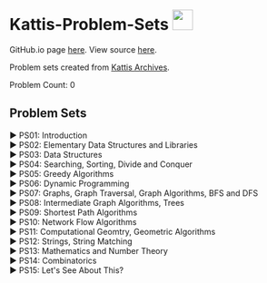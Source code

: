 # Kattis-Problem-Sets <img src="https://ia804606.us.archive.org/23/items/medium_202201/medium.png" width="36px"/>

GitHub.io page [here](https://alimuhammadasad.github.io/Kattis-Problem-Sets/). View source [here]().

Problem sets created from <a href="https://open.kattis.com/">Kattis Archives</a>. 

<span>Problem Count: <span id="total">0</span></span>

## Problem Sets 

<div id="container">
<div class="collapsible" onclick="toggleTable('intro')">
    <span class="arrow" style="cursor:pointer">&#9658; PS01: Introduction</span>
</div>
<div id="intro" style="display:none;" >
    <table>
        <tr> <th>#</th> <th>Problems</th> <th>Comments</th> <th>Difficulty</th></tr>
        <tr> <td>1</td> <td><a href="https://open.kattis.com/problems/different" target="_blank">A Different Problem</a></td> <td>simple I/O</td> <td>easy</td></tr>
        <tr> <td>2</td> <td><a href="https://open.kattis.com/problems/cold" target="_blank">Cold-puter Science</a></td> <td>simple I/O</td> <td>easy</td></tr>
        <tr> <td>3</td> <td><a href="https://open.kattis.com/problems/server" target="_blank">Server</a></td> <td>simple I/O</td> <td>easy</td></tr>
        <tr> <td>4</td> <td><a href="https://open.kattis.com/problems/abc" target="_blank">ABC</a></td> <td>simple I/O</td> <td>easy</td></tr>
        <tr> <td>5</td> <td><a href="https://open.kattis.com/problems/bijele" target="_blank">Bijele</a></td> <td>simple I/O</td> <td>easy</td></tr>
        <tr> <td>6</td> <td><a href="https://open.kattis.com/problems/flexible" target="_blank">Flexible Spaces</a></td> <td>I/O prob + Ad Hoc</td> <td>easy-medium</td></tr>
        <tr> <td>7</td> <td><a href="https://open.kattis.com/problems/3dprinter" target="_blank">3D Printed Statues</a></td> <td>-</td> <td>esay-medium</td></tr>
        <tr> <td>8</td> <td><a href="https://open.kattis.com/problems/mandelbrot" target="_blank">Mendelbrot</a></td> <td>-</td> <td>medium</td></tr>
        <tr> <td>9</td> <td><a href="https://open.kattis.com/problems/basicprogramming1" target="_blank">Basic Programming 1</a></td> <td>-</td> <td>medium</td></tr>
        <tr> <td>10</td> <td><a href="https://open.kattis.com/problems/screen" target="_blank">Hacking the Screen</a></td> <td>Ad hoc</td> <td>medium-hard</td></tr>
        <tr> <td>11</td> <td><a href="https://open.kattis.com/problems/slidecount" target="_blank">Slide Count</a></td> <td>Ad hoc</td> <td>medium-hard</td></tr>
        <tr> <td>12</td> <td><a href="https://open.kattis.com/problems/associativeexponents" target="_blank">Associative Exponents</a></td> <td>Ad Hoc</td> <td>medium-hard</td></tr>
    </table>
</div>


<div class="collapsible" onclick="toggleTable('emds_lib')">
    <span class="arrow" style="cursor:pointer">&#9658; PS02: Elementary Data Structures and Libraries</span>
</div>
<div id="emds_lib" style="display:none">
    <table>
        <tr> <th>#</th> <th>Problems</th> <th>Comments</th> <th>Difficulty</th></tr>
        <tr><td>1</td> <td><a href="https://open.kattis.com/problems/secretmessage" target="_blank"></a>Secret Message</td> <td>nested lists/matrices</td> <td>easy-medium</td></tr>
        <tr><td>2</td> <td><a href="https://open.kattis.com/problems/codetosavelives" target="_blank">Code to Save Lives</a></td> <td>elementary ds, strings, vects in c++</td> <td>easy-medium</td></tr>
        <tr><td>3</td> <td><a href="https://open.kattis.com/problems/goldbach2" target="_blank">Goldbach's Conjecture</a></td> <td>vects in c++, lists/tuples</td> <td>easy-medium</td></tr>
        <tr><td>4</td> <td><a href="https://open.kattis.com/problems/goodmorning" target="_blank">Good Morning</a></td> <td>-</td> <td>medium</td></tr>
        <tr><td>5</td> <td><a href="https://open.kattis.com/problems/deduplicatingfiles">Deduplicating Files</a></td> <td>-</td> <td>medium</td></tr>
        <tr><td>6</td> <td><a href="https://open.kattis.com/problems/guilds" target="_blank">Guilds</a></td> <td>-</td> <td>medium-hard</td></tr>
    </table>
</div>


<div class="collapsible" onclick="toggleTable('ds')">
    <span class="arrow" style="cursor:pointer">&#9658; PS03: Data Structures</span>
</div>
<div id="ds" style="display:none">
    <table>
        <tr> <th>#</th> <th>Problems</th> <th>Comments</th> <th>Difficulty</th></tr>
        <tr><td>1</td> <td><a href="https://open.kattis.com/problems/addingwords" target="_blank">Adding Words</a></td> <td>dicts in python</td> <td>medium</td></tr>
        <tr><td>2</td> <td><a href="https://open.kattis.com/problems/virtualfriends" target="_blank">Virtual Friends</a></td> <td>dicts/sets</td> <td>medium</td></tr>
        <tr><td>3</td> <td><a href="https://open.kattis.com/problems/kastenlauf" target="_blank">Kastenlauf</a></td> <td>vectors</td> <td>medium</td></tr>
        <tr><td>4</td> <td><a href="https://open.kattis.com/problems/floppy" target="_blank">Floppy Music</a></td> <td>-</td> <td>medium</td></tr>
        <tr><td>5</td> <td><a href="https://open.kattis.com/problems/honey" target="_blank">Honeycomb Walk</a></td> <td>-</td> <td>medium-hard</td></tr>
        <tr><td>6</td> <td><a href="https://open.kattis.com/problems/subseqhard" target="_blank">Counting Subsequences(hard)</a></td> <td>-</td> <td>medium-hard</td></tr>
        <tr><td>7</td> <td><a href="https://open.kattis.com/problems/cuckoo" target="_blank">Cuckoo Hashing</a></td> <td>-</td> <td>medium-hard</td></tr>
        <tr><td>8</td> <td><a href="https://open.kattis.com/problems/froshweek" target="_blank">Frosh Week</a></td> <td>Bonus?</td> <td>hard</td></tr>
    </table>
</div>


<div class="collapsible" onclick="toggleTable('ssdc')">
    <span class="arrow" style="cursor:pointer">&#9658; PS04: Searching, Sorting, Divide and Conquer</span>
</div>
<div id="ssdc" style="display:none">
    <table>
        <tr> <th>#</th> <th>Problems</th> <th>Comments</th> <th>Difficulty</th></tr>
        <tr><td>1</td> <td><a href="https://open.kattis.com/problems/sortofsorting"target="_blank">Sort of sorting</a></td> <td>-</td> <td>easy</td></tr>
        <tr><td>2</td> <td><a href="https://open.kattis.com/problems/cetiri"target="_blank">Cetiri</a></td> <td>-</td> <td>easy</td></tr>
        <tr><td>3</td> <td><a href="https://open.kattis.com/problems/busnumbers"target="_blank">Bus Numbers</a></td> <td>-</td> <td>easy-medium</td></tr>
        <tr><td>4</td> <td><a href="https://open.kattis.com/problems/touchscreenkeyboard"target="_blank">Touchscreen Keyboard</a></td> <td>-</td> <td>easy-medium</td></tr>
        <tr><td>5</td> <td><a href="https://open.kattis.com/problems/peasoup"target="_blank">Peasoup and Pancakes</a></td> <td>-</td> <td>medium</td></tr>
        <tr><td>6</td> <td><a href="https://open.kattis.com/problems/basicprogramming2"target="_blank">Basic Programming 2</a></td> <td>-</td> <td>medium</td></tr>
        <tr><td>7</td> <td><a href="https://open.kattis.com/problems/batmanacci"target="_blank">Batmanacci</a></td> <td>-</td> <td>medium</td></tr>
        <tr><td>8</td> <td><a href="https://open.kattis.com/problems/walls"target="_blank">Lifting Walls</a></td> <td>-</td> <td>medium-hard</td></tr>
        <tr><td>9</td> <td><a href="https://open.kattis.com/problems/fruitbaskets"target="_blank">Fruit Baskets</a></td> <td>-</td> <td>medium-hard</td></tr>
        <tr><td>10</td> <td><a href="https://open.kattis.com/problems/fractal2" target="_blank">Fractal</a></td> <td>-</td> <td>hard-hard</td></tr>
    </table>
</div>


<div class="collapsible" onclick="toggleTable('ga')">
    <span class="arrow" style="cursor:pointer">&#9658; PS05: Greedy Algorithms</span>
</div>
<div id="ga" style="display:none">
    <table>
        <tr> <th>#</th> <th>Problems</th> <th>Comments</th> <th>Difficulty</th></tr>
    </table>
</div>


<div class="collapsible" onclick="toggleTable('dp')">
    <span class="arrow" style="cursor:pointer">&#9658; PS06: Dynamic Programming</span>
</div>
<div id="dp" style="display:none">
    <table>
        <tr> <th>#</th> <th>Problems</th> <th>Comments</th> <th>Difficulty</th></tr>
    </table>
</div>


<div class="collapsible" onclick="toggleTable('graphintro')">
    <span class="arrow" style="cursor:pointer">&#9658; PS07: Graphs, Graph Traversal, Graph Algorithms, BFS and DFS</span>
</div>
<div id="graphintro" style="display:none">
    <table>
        <tr> <th>#</th> <th>Problems</th> <th>Comments</th> <th>Difficulty</th></tr>
    </table>
</div>


<div class="collapsible" onclick="toggleTable('graphtree')">
    <span class="arrow" style="cursor:pointer">&#9658; PS08: Intermediate Graph Algorithms, Trees</span>
</div>
<div id="graphtree" style="display:none">
    <table>
        <tr> <th>#</th> <th>Problems</th> <th>Comments</th> <th>Difficulty</th></tr>
        <tr><td>1</td> <td><a href="" target="_blank"></a></td> <td></td> <td></td></tr>
    </table>
</div>


<div class="collapsible" onclick="toggleTable('spa')">
    <span class="arrow" style="cursor:pointer">&#9658; PS09: Shortest Path Algorithms</span>
</div>
<div id="spa" style="display:none">
    <table>
        <tr> <th>#</th> <th>Problems</th> <th>Comments</th> <th>Difficulty</th></tr>
    </table>
</div>


<div class="collapsible" onclick="toggleTable('nfa')">
    <span class="arrow" style="cursor:pointer">&#9658; PS10: Network Flow Algorithms</span>
</div>
<div id="nfa" style="display:none">
    <table>
        <tr> <th>#</th> <th>Problems</th> <th>Comments</th> <th>Difficulty</th></tr>
    </table>
</div>


<div class="collapsible" onclick="toggleTable('cgga')">
    <span class="arrow" style="cursor:pointer">&#9658; PS11: Computational Geomtry, Geometric Algorithms</span>
</div>
<div id="cgga" style="display:none">
    <table>
        <tr> <th>#</th> <th>Problems</th> <th>Comments</th> <th>Difficulty</th></tr>
        <tr><td>1</td> <td><a href="" target="_blank"></a></td> <td></td> <td></td></tr>
    </table>
</div>


<div class="collapsible" onclick="toggleTable('strings')">
    <span class="arrow" style="cursor:pointer">&#9658; PS12: Strings, String Matching</span>
</div>
<div id="strings" style="display:none">
    <table>
        <tr> <th>#</th> <th>Problems</th> <th>Comments</th> <th>Difficulty</th></tr>
        <tr><td>1</td> <td><a href="" target="_blank"></a></td> <td></td> <td></td></tr>
        <tr><td>2</td> <td><a href="" target="_blank"></a></td> <td></td> <td></td></tr>
        <tr><td>3</td> <td><a href="" target="_blank"></a></td> <td></td> <td></td></tr>
        <tr><td>4</td> <td><a href="" target="_blank"></a></td> <td></td> <td></td></tr>
    </table>
</div>


<div class="collapsible" onclick="toggleTable('mnt')">
    <span class="arrow" style="cursor:pointer">&#9658; PS13: Mathematics and Number Theory</span>
</div>
<div id="mnt" style="display:none">
    <table>
        <tr> <th>#</th> <th>Problems</th> <th>Comments</th> <th>Difficulty</th></tr>
        <tr><td>1</td> <td><a href="" target="_blank"></a></td> <td></td> <td></td></tr>
        <tr><td>2</td> <td><a href="" target="_blank"></a></td> <td></td> <td></td></tr>
        <tr><td>3</td> <td><a href="" target="_blank"></a></td> <td></td> <td></td></tr>
    </table>
</div>


<div class="collapsible" onclick="toggleTable('combinatorics')">
    <span class="arrow" style="cursor:pointer">&#9658; PS14: Combinatorics</span>
</div>
<div id="combinatorics" style="display:none">
    <table>
        <tr> <th>#</th> <th>Problems</th> <th>Comments</th> <th>Difficulty</th></tr>
        <tr><td>1</td> <td><a href="" target="_blank"></a></td> <td></td> <td></td></tr>
    </table>
</div>


<div class="collapsible" onclick="toggleTable('dekhte')">
    <span class="arrow" style="cursor:pointer">&#9658; PS15: Let's See About This?</span>
</div>
<div id="dekhte" style="display:none">
    <table>
        <tr> <th>#</th> <th>Problems</th> <th>Comments</th> <th>Difficulty</th></tr>
    </table>
</div>
</div>

<!-- <tr><td></td> <td></td> <td></td> <td></td></tr> -->



<script>
    function toggleTable(table){
        var cont = document.getElementById(table);
        cont.style.display = cont.style.display === 'none' ? 'block' : 'none';  
    }
    function pCount(){
        var tables = document.querySelectorAll('#container table');
        var ps = 0;
        tables.forEach(function(table){
            ps += table.rows.length;
        });
        
        document.getElementById('total').textContent = ps;
    }
    pCount();
</script>